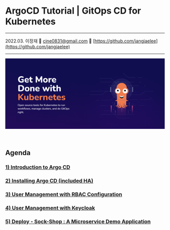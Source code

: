 # ArgoCD Tutorial | GitOps CD for Kubernetes

---

2022.03. 이장재    📧 cine0831@gmail.com     📂 [https://github.com/jangjaelee](https://github.com/jangjaelee)

---

![ArgoCD_wallpapaer_3.png](https://github.com/jangjaelee/tutorials-argocd/blob/main/img/ArgoCD_wallpapaer_3.png)

&nbsp;

## Agenda
### [**1) Introduction to Argo CD**](https://github.com/jangjaelee/tutorials-argocd/wiki/1\)-Introduction-to-Argo-CD)
### [**2) Installing Argo CD (included HA)**](https://github.com/jangjaelee/tutorials-argocd/wiki/2\)-Installing-Argo-CD-(included-HA))
### [**3) User Management with RBAC Configuration**](https://github.com/jangjaelee/tutorials-argocd/wiki/3\)-User-Management-with-RBAC-Configuration)
### [**4) User Management with Keycloak**](https://github.com/jangjaelee/tutorials-argocd/wiki/4\)-User-Management-with-Keycloak)
### [**5) Deploy - Sock-Shop : A Microservice Demo Application**](https://github.com/jangjaelee/tutorials-argocd/wiki/5\)-Deploy-a-Sock-Shop\(Microservice-Demo-Application\))
